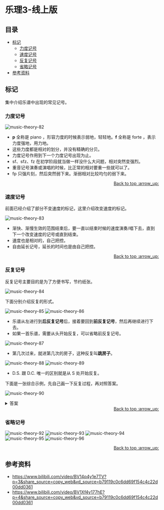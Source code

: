 # 乐理3-线上版
## <a name="index"></a> 目录
- [标记](#part13)
  - [力度记号](#part13-1)
  - [速度记号](#part13-2)
  - [反复记号](#part13-3)
  - [省略记号](#part13-4)
- [参考资料](#reference)

## <a name="part13"></a> 标记
集中介绍乐谱中出现的常见记号。
### <a name="part13-1"></a> 力度记号

![music-theory-82][url-local-82]

- **p** 全称是 piano ，形容力度的时候表示弱地，轻轻地。**f** 全称是 forte ，表示力度强地，用力地。
- 这些力度都是相对的划分，并没有精确的分贝。
- 力度记号作用到下一个力度记号出现为止。
- sf、sfz、fz 在初学阶段就当做一样没什么大问题，相对突然变强烈。
- 重音记号演奏或演唱的时候，比正常的相对要重一些就可以了。
- fp 只强片刻，然后突然弱下来。渐弱相对比较均匀的弱下来。


<div align="right"><a href="#index">Back to top :arrow_up:</a></div>

### <a name="part13-2"></a> 速度记号
前面已经介绍了部分不变速度的标记，这里介绍改变速度的标记。

![music-theory-83][url-local-83]

- 渐快、渐慢生效的范围结束后，要一直以结束时候的速度演奏/唱下去，直到下一个改变速度的记号或直到结束。
- 速度也是相对的，自己把控。
- 自由延长记号，延长的时间也是由自己把控。

<div align="right"><a href="#index">Back to top :arrow_up:</a></div>

### <a name="part13-3"></a> 反复记号
反复记号主要目的是为了方便书写，节约纸张。

![music-theory-84][url-local-84]

下面分别介绍反复的形式。

![music-theory-85][url-local-85]
![music-theory-86][url-local-86]

- 乐谱从左进行到**后反复记号**后，接着要回到**前反复记号**，然后再继续进行下去。
- 如果一首乐谱，需要从头开始反复，可以省略前反复记号。

![music-theory-87][url-local-87]

- 第几次过来，就进第几次的房子，这种反复叫**跳房子**。

![music-theory-88][url-local-88]
![music-theory-89][url-local-89]

- D.S. 跟 D.C. 唯一的区别就是从 S 处开始反复。

下面是一张综合示例，先自己画一下反复过程，再对照答案。

![music-theory-90][url-local-90]

<details>
<summary>答案</summary>

![music-theory-91][url-local-91]

</details>

<div align="right"><a href="#index">Back to top :arrow_up:</a></div>

### <a name="part13-4"></a> 省略记号

![music-theory-92][url-local-92]
![music-theory-93][url-local-93]
![music-theory-94][url-local-94]
![music-theory-95][url-local-95]
![music-theory-96][url-local-96]

<div align="right"><a href="#index">Back to top :arrow_up:</a></div>


## <a name="reference"></a> 参考资料
- https://www.bilibili.com/video/BV14p4y1e7TV?p=3&share_source=copy_web&vd_source=b79119c0c6dd69f154c4c22d00dd0361
- https://www.bilibili.com/video/BV1Xf4y177hE?p=4&share_source=copy_web&vd_source=b79119c0c6dd69f154c4c22d00dd0361


[url-local-82]:https://xxholic.github.io/blog/instrument/images/music-theory.82.png
[url-local-83]:https://xxholic.github.io/blog/instrument/images/music-theory.83.png
[url-local-84]:https://xxholic.github.io/blog/instrument/images/music-theory.84.png
[url-local-85]:https://xxholic.github.io/blog/instrument/images/music-theory.85.png
[url-local-86]:https://xxholic.github.io/blog/instrument/images/music-theory.86.png
[url-local-87]:https://xxholic.github.io/blog/instrument/images/music-theory.87.png
[url-local-88]:https://xxholic.github.io/blog/instrument/images/music-theory.88.png
[url-local-89]:https://xxholic.github.io/blog/instrument/images/music-theory.89.png
[url-local-90]:https://xxholic.github.io/blog/instrument/images/music-theory.90.png
[url-local-91]:https://xxholic.github.io/blog/instrument/images/music-theory.91.png
[url-local-92]:https://xxholic.github.io/blog/instrument/images/music-theory.92.png
[url-local-93]:https://xxholic.github.io/blog/instrument/images/music-theory.93.png
[url-local-94]:https://xxholic.github.io/blog/instrument/images/music-theory.94.png
[url-local-95]:https://xxholic.github.io/blog/instrument/images/music-theory.95.png
[url-local-96]:https://xxholic.github.io/blog/instrument/images/music-theory.96.png